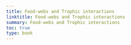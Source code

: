 ```yaml
---
title: Food-webs and Trophic interactions
linktitle: Food-webs and Trophic interactions
summary: Food-webs and Trophic interactions
toc: true
type: book
---
```

